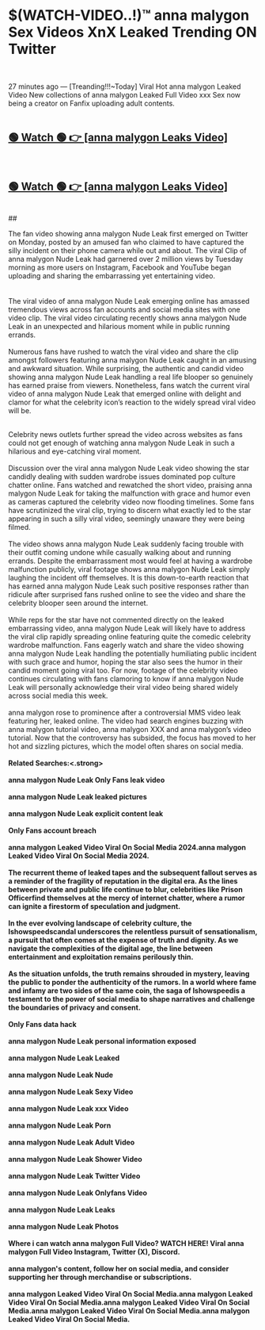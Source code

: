 

# $(WATCH-VIDEO..!)™ anna malygon Sex Videos XnX Leaked Trending ON Twitter<br>
<br>

27 minutes ago — [Treanding!!!~Today] Viral Hot anna malygon Leaked Video New collections of anna malygon Leaked Full Video xxx Sex now being a creator on Fanfix uploading adult contents.
<br>
 <br>

##  <a href="https://clipsfans.site/?title=anna_malygon&ref=git">🟢 Watch 🟢 👉 [anna malygon Leaks Video]</a><br>
  <br>

##  <a href="https://clipsfans.site/?title=anna_malygon&ref=git">🟢 Watch 🟢 👉 [anna malygon Leaks Video]</a><br>
  <br>
  ##
  <br>

The fan video showing anna malygon Nude Leak first emerged on Twitter on Monday, posted by an amused fan who claimed to have captured the silly incident on their phone camera while out and about. The viral Clip of anna malygon Nude Leak had garnered over 2 million views by Tuesday morning as more users on Instagram, Facebook and YouTube began uploading and sharing the embarrassing yet entertaining video.
<br><br>
  <br>
The viral video of anna malygon Nude Leak emerging online has amassed tremendous views across fan accounts and social media sites with one video clip. The viral video circulating recently shows anna malygon Nude Leak in an unexpected and hilarious moment while in public running errands.
<br><br>
Numerous fans have rushed to watch the viral video and share the clip amongst followers featuring anna malygon Nude Leak caught in an amusing and awkward situation. While surprising, the authentic and candid video showing anna malygon Nude Leak handling a real life blooper so genuinely has earned praise from viewers. Nonetheless, fans watch the current viral video of anna malygon Nude Leak that emerged online with delight and clamor for what the celebrity icon’s reaction to the widely spread viral video will be.
<br><br>

Celebrity news outlets further spread the video across websites as fans could not get enough of watching anna malygon Nude Leak in such a hilarious and eye-catching viral moment.
<br><br>
Discussion over the viral anna malygon Nude Leak video showing the star candidly dealing with sudden wardrobe issues dominated pop culture chatter online. Fans watched and rewatched the short video, praising anna malygon Nude Leak for taking the malfunction with grace and humor even as cameras captured the celebrity video now flooding timelines. Some fans have scrutinized the viral clip, trying to discern what exactly led to the star appearing in such a silly viral video, seemingly unaware they were being filmed.
<br><br>
The video shows anna malygon Nude Leak suddenly facing trouble with their outfit coming undone while casually walking about and running errands. Despite the embarrassment most would feel at having a wardrobe malfunction publicly, viral footage shows anna malygon Nude Leak simply laughing the incident off themselves. It is this down-to-earth reaction that has earned anna malygon Nude Leak such positive responses rather than ridicule after surprised fans rushed online to see the video and share the celebrity blooper seen around the internet.
<br><br>
While reps for the star have not commented directly on the leaked embarrassing video, anna malygon Nude Leak will likely have to address the viral clip rapidly spreading online featuring quite the comedic celebrity wardrobe malfunction. Fans eagerly watch and share the video showing anna malygon Nude Leak handling the potentially humiliating public incident with such grace and humor, hoping the star also sees the humor in their candid moment going viral too. For now, footage of the celebrity video continues circulating with fans clamoring to know if anna malygon Nude Leak will personally acknowledge their viral video being shared widely across social media this week.
<br><br>
anna malygon rose to prominence after a controversial MMS video leak featuring her, leaked online. The video had search engines buzzing with anna malygon tutorial video, anna malygon XXX and anna malygon’s video tutorial. Now that the controversy has subsided, the focus has moved to her hot and sizzling pictures, which the model often shares on social media.
<br><br>
<strong>Related Searches:<.strong>
<br><br>
anna malygon Nude Leak Only Fans leak video
<br><br>
anna malygon Nude Leak leaked pictures
<br><br>
anna malygon Nude Leak explicit content leak
<br><br>
Only Fans account breach
<br><br>
anna malygon Leaked Video Viral On Social Media 2024.anna malygon Leaked Video Viral On Social Media 2024.
<br><br>
The recurrent theme of leaked tapes and the subsequent fallout serves as a reminder of the fragility of reputation in the digital era. As the lines between private and public life continue to blur, celebrities like Prison Officerfind themselves at the mercy of internet chatter, where a rumor can ignite a firestorm of speculation and judgment.
<br><br>
In the ever evolving landscape of celebrity culture, the Ishowspeedscandal underscores the relentless pursuit of sensationalism, a pursuit that often comes at the expense of truth and dignity. As we navigate the complexities of the digital age, the line between entertainment and exploitation remains perilously thin.
<br><br>
As the situation unfolds, the truth remains shrouded in mystery, leaving the public to ponder the authenticity of the rumors. In a world where fame and infamy are two sides of the same coin, the saga of Ishowspeedis a testament to the power of social media to shape narratives and challenge the boundaries of privacy and consent.
<br><br>
Only Fans data hack
<br><br>
anna malygon Nude Leak personal information exposed
<br><br>
anna malygon Nude Leak Leaked
<br><br>
anna malygon Nude Leak Nude
<br><br>
anna malygon Nude Leak Sexy Video
<br><br>
anna malygon Nude Leak xxx Video
<br><br>
anna malygon Nude Leak Porn
<br><br>
anna malygon Nude Leak Adult Video
<br><br>
anna malygon Nude Leak Shower Video
<br><br>
anna malygon Nude Leak Twitter Video
<br><br>
anna malygon Nude Leak Onlyfans Video
<br><br>
anna malygon Nude Leak Leaks
<br><br>
anna malygon Nude Leak Photos
<br><br>
Where i can watch anna malygon Full Video? WATCH HERE! Viral anna malygon Full Video Instagram, Twitter (X), Discord.
<br><br>
anna malygon's content, follow her on social media, and consider supporting her through merchandise or subscriptions.
<br><br>
anna malygon Leaked Video Viral On Social Media.anna malygon Leaked Video Viral On Social Media.anna malygon Leaked Video Viral On Social Media.anna malygon Leaked Video Viral On Social Media.anna malygon Leaked Video Viral On Social Media.
